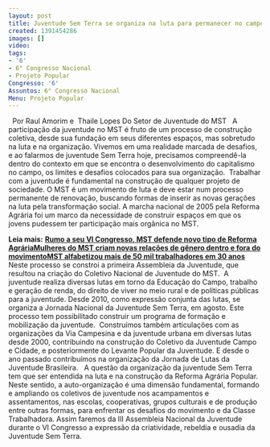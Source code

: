 ```yaml
---
layout: post
title: Juventude Sem Terra se organiza na luta para permanecer no campo
created: 1391454286
images: []
video: 
tags:
- '6'
- 6° Congresso Nacional
- Projeto Popular
Congresso: '6'
Assuntos: 6° Congresso Nacional
Menu: Projeto Popular
---
```



 
Por Raul Amorim e 
Thaile Lopes
Do Setor de Juventude do MST
 
A participação da juventude no MST é fruto de um processo de construção coletiva, desde sua fundação em seus diferentes espaços, mas sobretudo na luta e na organização.
Vivemos em uma realidade marcada de desafios, e ao falarmos de juventude Sem Terra hoje, precisamos compreendê-la dentro do contexto em que se encontra o desenvolvimento do capitalismo no campo, os limites e desafios colocados para sua organização. 
Trabalhar com a juventude é fundamental na construção de qualquer projeto de sociedade. O MST é um movimento de luta e deve estar num processo permanente de renovação, buscando formas de inserir as novas gerações na luta pela transformação social.
A marcha nacional de 2005 pela Reforma Agrária foi um marco da necessidade de construir espaços em que os jovens pudessem ter participação mais orgânica no MST.


**Leia mais:**
[**Rumo a seu VI Congresso, MST defende novo tipo de Reforma Agrária**](http://www.mst.org.br/node/15645)[**Mulheres do MST criam novas relações de gênero dentro e fora do movimento**](http://www.mst.org.br/node/15654)[**MST alfabetizou mais de 50 mil trabalhadores em 30 anos**](http://www.mst.org.br/node/15632)
Neste processo se constroi a primeira Assembleia da Juventude, que resultou na criação do Coletivo Nacional de Juventude do MST. 
A juventude realiza diversas lutas em torno da Educação do Campo, trabalho e geração de renda, do direito de viver no meio rural e de políticas públicas para a juventude.
Desde 2010, como expressão conjunta das lutas, se organiza a Jornada Nacional da Juventude Sem Terra, em agosto. Este processo tem possibilitado construir um programa de formação e mobilização da juventude. 
Construímos também articulações com as organizações da Via Campesina e da juventude urbana em diversas lutas desde 2000, contribuindo na construção do Coletivo da Juventude Campo e Cidade, e posteriormente do Levante Popular da Juventude. E desde o ano passado contribuímos na organização da Jornada de Lutas da Juventude Brasileira.  
A questão da organização da juventude Sem Terra tem que ser entendida na luta e na construção da Reforma Agrária Popular.
Neste sentido, a auto-organização é uma dimensão fundamental, formando e ampliando os coletivos de juventude nos acampamentos e assentamentos, nas escolas, cooperativas, grupos culturais e de produção entre outras formas, para enfrentar os desafios do movimento e da Classe Trabalhadora.
Assim faremos da III Assembleia Nacional da Juventude durante o VI Congresso a expressão da criatividade, rebeldia e ousadia da Juventude Sem Terra. 
 
